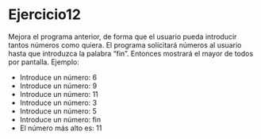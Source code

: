 # Ejercicio12

Mejora el programa anterior, de forma que el usuario pueda introducir tantos números como quiera.
El programa solicitará números al usuario hasta que introduzca la palabra “fin”. Entonces mostrará
el mayor de todos por pantalla.
Ejemplo:
- Introduce un número: 6
- Introduce un número: 9
- Introduce un número: 11 
- Introduce un número: 3 
- Introduce un número: 5 
- Introduce un número: fin 
- El número más alto es: 11
